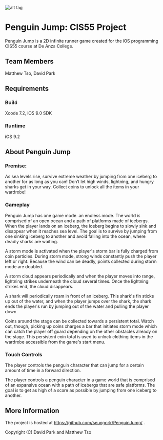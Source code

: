 ![alt tag](https://raw.githubusercontent.com/seungprk/PenguinJump/master/Art/appicon/appicon128.png) 

# Penguin Jump: CIS55 Project

Penguin Jump is a 2D infinite runner game created for the iOS programming CIS55 course at De Anza College.

## Team Members

Matthew Tso, David Park

## Requirements

### Build

Xcode 7.2, iOS 9.0 SDK

### Runtime

iOS 9.2

## About Penguin Jump

### Premise:

As sea levels rise, survive extreme weather by jumping from one iceberg to another for as long as you can! Don’t let high winds, lightning, and hungry sharks get in your way. Collect coins to unlock all the items in your wardrobe!

### Gameplay

Penguin Jump has one game mode: an endless mode. The world is comprised of an open ocean and a path of platforms made of icebergs. When the player lands on an iceberg, the iceberg begins to slowly sink and disappear when it reaches sea level. The goal is to survive by jumping from one sinking iceberg to another and avoid falling into the ocean, where deadly sharks are waiting.

A storm mode is activated when the player's storm bar is fully charged from coin particles. During storm mode, strong winds constantly push the player left or right. Because the wind can be deadly, points collected during storm mode are doubled.

A storm cloud appears periodically and when the player moves into range, lightning strikes underneath the cloud several times. Once the lightning strikes end, the cloud disappears.

A shark will periodically roam in front of an iceberg. This shark's fin sticks up out of the water, and when the player jumps over the shark, the shark ends the player's run by jumping out of the water and pulling the player down.

Coins around the stage can be collected towards a persistent total. Watch out, though, picking up coins charges a bar that initiates storm mode which can catch the player off guard depending on the other obstacles already on the stage. This persistent coin total is used to unlock clothing items in the wardrobe accessible from the game's start menu.

### Touch Controls

The player controls the penguin character that can jump for a certain amount of time in a forward direction.

The player controls a penguin character in a game world that is comprised of an expansive ocean with a path of icebergs that are safe platforms. The goal is to get as high of a score as possible by jumping from one iceberg to another.


## More Information

The project is hosted at https://github.com/seungprk/PenguinJump/ .

Copyright (C) David Park and Matthew Tso

